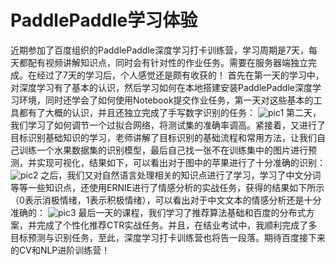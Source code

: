 # PaddlePaddle学习体验
近期参加了百度组织的PaddlePaddle深度学习打卡训练营，学习周期是7天，每天都配有视频讲解知识点，同时会有针对性的作业任务。需要在服务器端独立完成。在经过了7天的学习后，个人感觉还是颇有收获的！
首先在第一天的学习中，对深度学习有了基本的认识，然后学习如何在本地搭建安装PaddlePaddle深度学习环境，同时还学会了如何使用Notebook提交作业任务，第一天对这些基本的工具都有了大概的认识，并且还独立完成了手写数字识别的任务：
![pic1](https://github.com/ShunLu91/PaddlePaddle-Experience/blob/master/pic1.png)
第二天，我们学习了如何调节一个过拟合网络，将测试集的准确率调高。紧接着，又进行了目标识别基础知识的学习，老师讲解了目标识别的基础流程和常用方法，让我们自己训练一个水果数据集的识别模型，最后自己找一张不在训练集中的图片进行预测，并实现可视化，结果如下，可以看出对于图中的苹果进行了十分准确的识别：
![pic2](https://github.com/ShunLu91/PaddlePaddle-Experience/blob/master/pic2.png)
之后，我们又对自然语言处理相关的知识点进行了学习，学习了中文分词等等一些知识点，还使用ERNIE进行了情感分析的实战任务，获得的结果如下所示（0表示消极情绪，1表示积极情绪），可以看出对于中文文本的情感分析还是十分准确的：
![pic3](https://github.com/ShunLu91/PaddlePaddle-Experience/blob/master/pic3.png)
最后一天的课程，我们学习了推荐算法基础和百度的分布式方案，并完成了个性化推荐CTR实战任务。并且，在结业考试中，我顺利完成了多目标预测与识别任务，至此，深度学习打卡训练营也将告一段落。期待百度接下来的CV和NLP进阶训练营！
